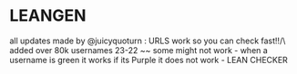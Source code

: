 # LEANGEN
all updates made by @juicyquoturn : URLS work so you can check fast!!/\ added over 80k usernames 23-22 ~~ some might not work - when a username is green it works if its Purple it does not work - LEAN CHECKER  
